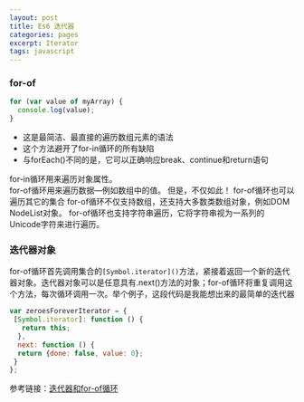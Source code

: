 ```yaml
---
layout: post
title: Es6 迭代器
categories: pages
excerpt: Iterator
tags: javascript
---
```

### for-of

```javascript
for (var value of myArray) {
  console.log(value);
}
```

* 这是最简洁、最直接的遍历数组元素的语法
* 这个方法避开了for-in循环的所有缺陷
* 与forEach()不同的是，它可以正确响应break、continue和return语句   

for-in循环用来遍历对象属性。   
for-of循环用来遍历数据—例如数组中的值。
但是，不仅如此！
for-of循环也可以遍历其它的集合
for-of循环不仅支持数组，还支持大多数类数组对象，例如DOM NodeList对象。
for-of循环也支持字符串遍历，它将字符串视为一系列的Unicode字符来进行遍历。

### 迭代器对象
for-of循环首先调用集合的`[Symbol.iterator]()`方法，紧接着返回一个新的迭代器对象。迭代器对象可以是任意具有.next()方法的对象；for-of循环将重复调用这个方法，每次循环调用一次。举个例子，这段代码是我能想出来的最简单的迭代器
```javascript
var zeroesForeverIterator = {
 [Symbol.iterator]: function () {
   return this;
  },
  next: function () {
  return {done: false, value: 0};
 }
};
```
参考链接：[迭代器和for-of循环](http://www.infoq.com/cn/articles/es6-in-depth-iterators-and-the-for-of-loop)
